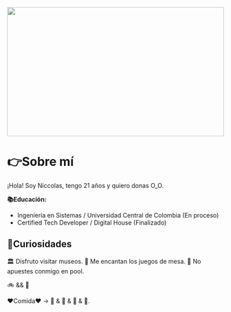 <img src='https://github.com/Niccocracken/Niccocracken/assets/110624599/3e544e44-3a44-40c3-9254-fa517611a45f' width=100% height=300 />

# 👉Sobre mí

¡Hola! Soy Niccolas, tengo 21 años y quiero donas O_O.

**📚Educación:**
* Ingeniería en Sistemas / Universidad Central de Colombia (En proceso)
* Certified Tech Developer / Digital House (Finalizado)

## 🍕Curiosidades

🏛 Disfruto visitar museos. 🎲 Me encantan los juegos de mesa. 🎱 No apuestes conmigo en pool. 

🚲 && 🚗

❤️Comida❤️ -> 🍱 & 🍩 & 🍝 & 🥭.
